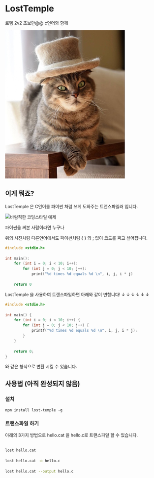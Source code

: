 # LostTemple

로템 2v2 초보만@@ c언어와 함께

![마스코트](DOCS/img/cat_wearing_hat.jpeg)

## 이게 뭐죠?

LostTemple 은 C언어를 파이썬 처럼 쓰게 도와주는 트랜스파일러 입니다.

![바람직한 코딩스타일 예제](DOCS/img/brace_style.png)

파이썬을 써본 사람이라면 누구나

위의 사진처럼 다른언어에서도 파이썬처럼 { } 와 ; 없이 코드를 짜고 싶어집니다.

```c
#include <stdio.h>

int main():
    for (int i = 0; i < 10; i++):
        for (int j = 0; j < 10; j++):
            print("%d times %d equals %d \n", i, j, i * j)

    return 0

```

LostTemple 을 사용하여 트랜스파일하면 아래와 같이 변합니다!
      ↓ ↓ ↓ ↓ ↓ ↓

```c
#include <stdio.h>

int main() {
    for (int i = 0; i < 10; i++) {
        for (int j = 0; j < 10; j++) {
            printf("%d times %d equals %d \n", i, j, i * j);
        }
    }

    return 0;
}

```

와 같은 형식으로 변환 시킬 수 있습니다.

## 사용법 (아직 완성되지 않음)

### 설치

```
npm install lost-temple -g
```

### 트랜스파일 하기

아래의 3가지 방법으로 hello.cat 을 hello.c로 트랜스파일 할 수 있습니다.

```sh

lost hello.cat

lost hello.cat -o hello.c

lost hello.cat --output hello.c

```
